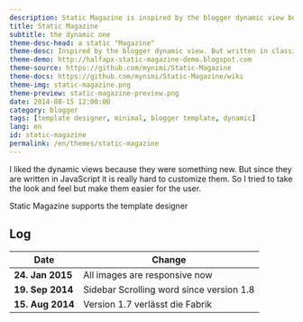 ```yaml
---
description: Static Magazine is inspired by the blogger dynamic view but static and a lot more stable.
title: Static Magazine
subtitle: the dynamic one
theme-desc-head: a static "Magazine"
theme-desc: Inspired by the blogger dynamic view. But written in classic XML and so a lot more tame and easier to work with.
theme-demo: http://halfapx-static-magazine-demo.blogspot.com
theme-source: https://github.com/mynimi/Static-Magazine
theme-docs: https://github.com/mynimi/Static-Magazine/wiki
theme-img: static-magazine.png
theme-preview: static-magazine-preview.png
date: 2014-08-15 12:00:00
category: blogger
tags: [template designer, minimal, blogger template, dynamic]
lang: en
id: static-magazine
permalink: /en/themes/static-magazine
---
```


I liked the dynamic views because they were something new. But since they are written in JavaScript it is really hard to customize them. So I tried to take the look and feel but make them easier for the user. 

Static Magazine supports the template designer

## Log

Date | Change
--- | ---
**24. Jan 2015** | All images are responsive now
**19. Sep 2014** | Sidebar Scrolling word since version 1.8
**15. Aug 2014** | Version 1.7 verlässt die Fabrik